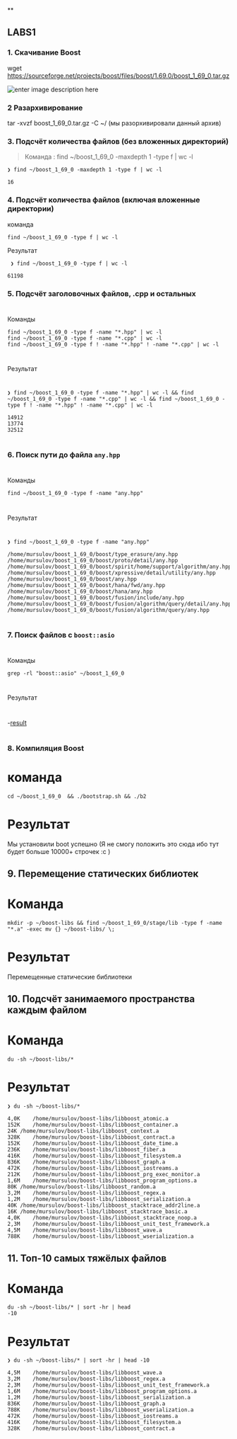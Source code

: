 **

## LABS1


### **1. Скачивание Boost**
wget https://sourceforge.net/projects/boost/files/boost/1.69.0/boost_1_69_0.tar.gz


![enter image description here](https://i.yapx.ru/YgOgr.png)



### **2 Разархивирование**
tar -xvzf boost_1_69_0.tar.gz -C ~/
(мы разорхивировали данный архив) 

### **3. Подсчёт количества файлов (без вложенных директорий)**

> Команда :  find ~/boost_1_69_0 -maxdepth 1 -type f | wc -l

    ❯ find ~/boost_1_69_0 -maxdepth 1 -type f | wc -l
    
    16




### **4. Подсчёт количества файлов (включая вложенные директории)**
команда

    find ~/boost_1_69_0 -type f | wc -l
 Результат 

     ❯ find ~/boost_1_69_0 -type f | wc -l
    
    61198
### **5. Подсчёт заголовочных файлов, .cpp и остальных**
#
Команды 

    find ~/boost_1_69_0 -type f -name "*.hpp" | wc -l
    find ~/boost_1_69_0 -type f -name "*.cpp" | wc -l
    find ~/boost_1_69_0 -type f ! -name "*.hpp" ! -name "*.cpp" | wc -l

#
Результат
#

    ❯ find ~/boost_1_69_0 -type f -name "*.hpp" | wc -l && find ~/boost_1_69_0 -type f -name "*.cpp" | wc -l && find ~/boost_1_69_0 -type f ! -name "*.hpp" ! -name "*.cpp" | wc -l
    
    14912
    13774
    32512

#
 
### **6. Поиск пути до файла `any.hpp`**
#
Команды 

    find ~/boost_1_69_0 -type f -name "any.hpp"


#
Результат
#

   

    ❯ find ~/boost_1_69_0 -type f -name "any.hpp"
    
    /home/mursulov/boost_1_69_0/boost/type_erasure/any.hpp
    /home/mursulov/boost_1_69_0/boost/proto/detail/any.hpp
    /home/mursulov/boost_1_69_0/boost/spirit/home/support/algorithm/any.hpp
    /home/mursulov/boost_1_69_0/boost/xpressive/detail/utility/any.hpp
    /home/mursulov/boost_1_69_0/boost/any.hpp
    /home/mursulov/boost_1_69_0/boost/hana/fwd/any.hpp
    /home/mursulov/boost_1_69_0/boost/hana/any.hpp
    /home/mursulov/boost_1_69_0/boost/fusion/include/any.hpp
    /home/mursulov/boost_1_69_0/boost/fusion/algorithm/query/detail/any.hpp
    /home/mursulov/boost_1_69_0/boost/fusion/algorithm/query/any.hpp



#


### **7. Поиск файлов с `boost::asio`**


#
Команды 

    grep -rl "boost::asio" ~/boost_1_69_0


#
Результат
#
 
   -[result](https://raw.githubusercontent.com/Mursulov/Mursulov/refs/heads/main/log.txt)
#

### **8. Компиляция Boost**

# команда

    cd ~/boost_1_69_0  && ./bootstrap.sh && ./b2

# Результат 
Мы установили boot  успешно (Я не смогу положить это сюда ибо тут будет больше 10000+ строчек :с )
## 9. Перемещение статических библиотек

# Команда

    mkdir -p ~/boost-libs && find ~/boost_1_69_0/stage/lib -type f -name "*.a" -exec mv {} ~/boost-libs/ \;

# Результат 

Перемещенные статические библиотеки 

## 10. Подсчёт занимаемого пространства каждым файлом

# Команда 

    du -sh ~/boost-libs/*

# Результат

    ❯ du -sh ~/boost-libs/*
    
    4,0K	/home/mursulov/boost-libs/libboost_atomic.a
    152K	/home/mursulov/boost-libs/libboost_container.a
    24K	/home/mursulov/boost-libs/libboost_context.a
    328K	/home/mursulov/boost-libs/libboost_contract.a
    152K	/home/mursulov/boost-libs/libboost_date_time.a
    236K	/home/mursulov/boost-libs/libboost_fiber.a
    416K	/home/mursulov/boost-libs/libboost_filesystem.a
    836K	/home/mursulov/boost-libs/libboost_graph.a
    472K	/home/mursulov/boost-libs/libboost_iostreams.a
    212K	/home/mursulov/boost-libs/libboost_prg_exec_monitor.a
    1,6M	/home/mursulov/boost-libs/libboost_program_options.a
    80K	/home/mursulov/boost-libs/libboost_random.a
    3,2M	/home/mursulov/boost-libs/libboost_regex.a
    1,2M	/home/mursulov/boost-libs/libboost_serialization.a
    40K	/home/mursulov/boost-libs/libboost_stacktrace_addr2line.a
    16K	/home/mursulov/boost-libs/libboost_stacktrace_basic.a
    4,0K	/home/mursulov/boost-libs/libboost_stacktrace_noop.a
    2,3M	/home/mursulov/boost-libs/libboost_unit_test_framework.a
    4,5M	/home/mursulov/boost-libs/libboost_wave.a
    788K	/home/mursulov/boost-libs/libboost_wserialization.a


## 11. Топ-10 самых тяжёлых файлов

# Команда 

    du -sh ~/boost-libs/* | sort -hr | head 
    -10

# Результат

    ❯ du -sh ~/boost-libs/* | sort -hr | head -10
    
    4,5M	/home/mursulov/boost-libs/libboost_wave.a
    3,2M	/home/mursulov/boost-libs/libboost_regex.a
    2,3M	/home/mursulov/boost-libs/libboost_unit_test_framework.a
    1,6M	/home/mursulov/boost-libs/libboost_program_options.a
    1,2M	/home/mursulov/boost-libs/libboost_serialization.a
    836K	/home/mursulov/boost-libs/libboost_graph.a
    788K	/home/mursulov/boost-libs/libboost_wserialization.a
    472K	/home/mursulov/boost-libs/libboost_iostreams.a
    416K	/home/mursulov/boost-libs/libboost_filesystem.a
    328K	/home/mursulov/boost-libs/libboost_contract.a




